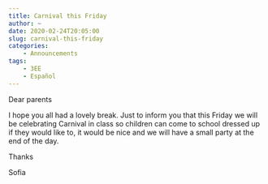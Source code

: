 ```yaml
---
title: Carnival this Friday
author: ~
date: 2020-02-24T20:05:00
slug: carnival-this-friday
categories:
    - Announcements
tags:
    - 3EE
    - Español
---
```


Dear parents

I hope you all had a lovely break. Just to inform you that this Friday we will be celebrating Carnival in class so children can come to school dressed up if they would like to, it would be nice and we will have a small party at the end of the day.

Thanks 

Sofia
